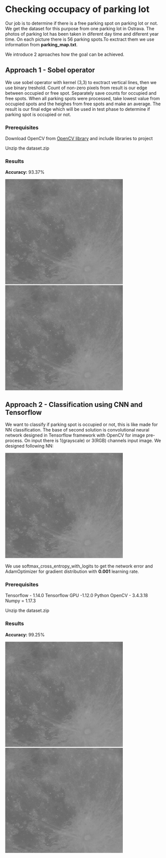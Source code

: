 # Checking occupacy of parking lot

Our job is to determine if there is a free parking spot on parking lot or not. We get the dataset for this purpose from one parking lot in Ostrava. The photos of parking lot has been taken in diferent day time and diferent year time. On each picture there is 56 parking spots.To exctract them we use information from **parking_map.txt**.

We introduce 2 aproaches how the goal can be achieved.

## Approach 1 - Sobel operator

We use sobel operator with kernel (3,3) to exctract vertical lines, then we use binary treshold. Count of non-zero pixels from result is our edge between occupied or free spot. Separately save counts for occupied and free spots. When all parking spots were processed, take lowest value from occupied spots and the heighes from free spots and make an average. The result is our final edge which will be used in test phase to determine if parking spot is occupied or not.

### Prerequisites

Download OpenCV from [OpenCV library](https://sourceforge.net/projects/opencvlibrary/) and include libraries to project

Unzip the dataset.zip

### Results

**Accuracy:** 93.37%

![example 1](https://github.com/mrvecka/VSB_ANO/blob/master/ANO/images/moon.jpg)
![example 2](https://github.com/mrvecka/VSB_ANO/blob/master/ANO/images/moon.jpg)

## Approach 2 - Classification using CNN and Tensorflow

We want to classify if parking spot is occupied or not, this is like made for NN classification. The base of second solution is convolutional neural network designed in Tensorflow framework with OpenCV for image pre-process. On input there is 1(grayscale) or 3(RGB) channels input image. We designed following NN:

![network architecture](https://github.com/mrvecka/VSB_ANO/blob/master/ANO/images/moon.jpg)

We use softmax_cross_entropy_with_logits to get the network error and AdamOptimizer for gradient distribution with **0.001** learning rate.

### Prerequisites
Tensorflow - 1.14.0
Tensorflow GPU -1.12.0
Python OpenCV - 3.4.3.18
Numpy = 1.17.3

Unzip the dataset.zip

### Results

**Accuracy:** 99.25%

![example 1](https://github.com/mrvecka/VSB_ANO/blob/master/ANO/images/moon.jpg)
![example 2](https://github.com/mrvecka/VSB_ANO/blob/master/ANO/images/moon.jpg)


